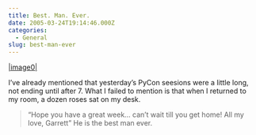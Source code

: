 ```yaml
---
title: Best. Man. Ever.
date: 2005-03-24T19:14:46.000Z
categories:
  - General
slug: best-man-ever
---
```

[|image0|][1]

I’ve already mentioned that yesterday’s PyCon seesions were a little long, not ending until after 7. What I failed to mention is that when I returned to my room, a dozen roses sat on my desk.

> “Hope you have a great week… can’t wait till you get home! All my love, Garrett”
He is the best man ever.



 [1]: http://www.flickr.com/photos/nathan_y/7340921/

